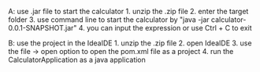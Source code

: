 A: use .jar file to start the calculator
	1. unzip the .zip file
	2. enter the target folder
	3. use command line to start the calculator by "java -jar calculator-0.0.1-SNAPSHOT.jar"
	4. you can input the expression or use Ctrl + C to exit
	
B: use the project in the IdeaIDE
	1. unzip the .zip file
	2. open IdeaIDE
	3. use the file -> open option to open the pom.xml file as a project
	4. run the CalculatorApplication as a java application
